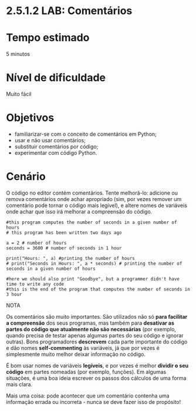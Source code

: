 # 2.5.1.2 LAB: Comentários

# Tempo estimado
5 minutos

# Nível de dificuldade
Muito fácil

# Objetivos
* familiarizar-se com o conceito de comentários em Python;
* usar e não usar comentários;
* substituir comentários por código;
* experimentar com código Python.

# Cenário
O código no editor contém comentários. Tente melhorá-lo: adicione ou remova comentários onde achar apropriado (sim, por vezes remover um comentário pode tornar o código mais legível), e altere nomes de variáveis onde achar que isso irá melhorar a compreensão do código.

```
#this program computes the number of seconds in a given number of hours
# this program has been written two days ago

a = 2 # number of hours
seconds = 3600 # number of seconds in 1 hour

print("Hours: ", a) #printing the number of hours
# print("Seconds in Hours: ", a * seconds) # printing the number of seconds in a given number of hours

#here we should also print "Goodbye", but a programmer didn't have time to write any code
#this is the end of the program that computes the number of seconds in 3 hour
```

NOTA

Os comentários são muito importantes. São utilizados não só **para facilitar a compreensão** dos seus programas, mas também para **desativar as partes do código que atualmente não são necessárias** (por exemplo, quando precisa de testar apenas algumas partes do seu código e ignorar outras). Bons programadores **descrevem** cada parte importante do código e dão nomes **self-commenting** às variáveis, já que por vezes é simplesmente muito melhor deixar informação no código.

É bom usar nomes de variáveis **legíveis**, e por vezes é melhor **dividir o seu código** em partes nomeadas (por exemplo, funções). Em algumas situações, é uma boa ideia escrever os passos dos cálculos de uma forma mais clara.

Mais uma coisa: pode acontecer que um comentário contenha uma informação errada ou incorreta - nunca se deve fazer isso de propósito!